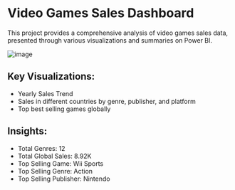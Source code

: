 # Video Games Sales Dashboard

This project provides a comprehensive analysis of video games sales data, presented through various visualizations and summaries on Power BI.

![image](https://github.com/user-attachments/assets/5c4097b5-ae76-401a-87ea-7d069be16c2c)


## Key Visualizations:
- Yearly Sales Trend
- Sales in different countries by genre, publisher, and platform
- Top best selling games globally

## Insights:
- Total Genres: 12
- Total Global Sales: 8.92K
- Top Selling Game: Wii Sports
- Top Selling Genre: Action
- Top Selling Publisher: Nintendo
